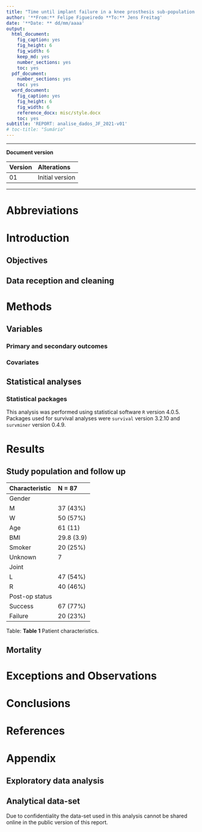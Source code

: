 ```yaml
---
title: "Time until implant failure in a knee prosthesis sub-population of the Helios Klinikum Berlin-Buch hospitals"
author: '**From:** Felipe Figueiredo **To:** Jens Freitag'
date: '**Date: ** dd/mm/aaaa'
output:
  html_document:
    fig_caption: yes
    fig_height: 6
    fig_width: 6
    keep_md: yes
    number_sections: yes
    toc: yes
  pdf_document:
    number_sections: yes
    toc: yes
  word_document:
    fig_caption: yes
    fig_height: 6
    fig_width: 6
    reference_docx: misc/style.docx
    toc: yes
subtitle: 'REPORT: analise_dados_JF_2021-v01'
# toc-title: "Sumário"
---
```




---

**Document version**


|Version |Alterations     |
|:-------|:---------------|
|01      |Initial version |

---

# Abbreviations

# Introduction

## Objectives

## Data reception and cleaning

# Methods



## Variables

### Primary and secondary outcomes

### Covariates

## Statistical analyses

### Statistical packages

This analysis was performed using statistical software `R` version 4.0.5.
Packages used for survival analyses were `survival` version 3.2.10 and `survminer` version 0.4.9.

# Results

## Study population and follow up


|**Characteristic** |**N = 87** |
|:------------------|:----------|
|Gender             |           |
|M                  |37 (43%)   |
|W                  |50 (57%)   |
|Age                |61 (11)    |
|BMI                |29.8 (3.9) |
|Smoker             |20 (25%)   |
|Unknown            |7          |
|Joint              |           |
|L                  |47 (54%)   |
|R                  |40 (46%)   |
|Post-op status     |           |
|Success            |67 (77%)   |
|Failure            |20 (23%)   |

Table: **Table 1** Patient characteristics.

## Mortality

# Exceptions and Observations

# Conclusions

# References

# Appendix

## Exploratory data analysis

## Analytical data-set

Due to confidentiality the data-set used in this analysis cannot be shared online in the public version of this report.


